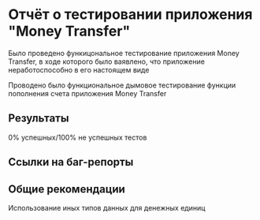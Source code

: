 # Отчёт о тестировании приложения "Money Transfer"

Было проведено функицональное тестирование приложения Money Transfer, в ходе которого было ваявлено, что приложение неработоспособно в его настоящем виде

Проводено было функциональное дымовое тестирование функции пополнения счета приложения Money Transfer


## Результаты
0% успешных/100% не успешных тестов

## Ссылки на баг-репорты

## Общие рекомендации
Использование иных типов данных для денежных единиц
